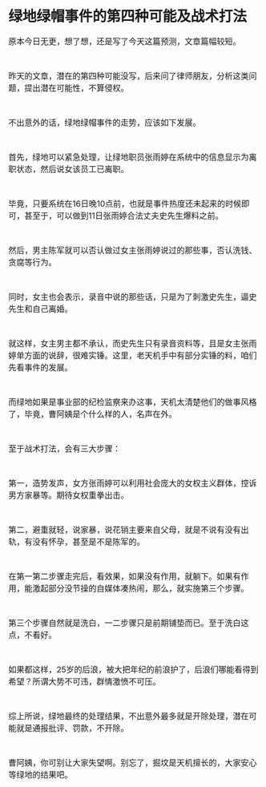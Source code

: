 # 绿地绿帽事件的第四种可能及战术打法

<p style="visibility: visible;"><span style="font-size: 16px; visibility: visible;">原本今日无更，想了想，还是写了今天这篇预测，文章篇幅较短。</span></p><p style="visibility: visible;"><br style="visibility: visible;"></p><p style="visibility: visible;"><span style="font-size: 16px; visibility: visible;">昨天的文章，潜在的第四种可能没写，后来问了律师朋友，分析这类问题，提出潜在可能性，不算侵权。</span></p><p style="visibility: visible;"><br style="visibility: visible;"></p><p style="visibility: visible;"><span style="font-size: 16px; visibility: visible;">不出意外的话，绿地绿帽事件的走势，应该如下发展。<br style="visibility: visible;"></span></p><p style="visibility: visible;"><br style="visibility: visible;"></p><p style="visibility: visible;"><span style="font-size: 16px; visibility: visible;">首先，绿地可以紧急处理，让绿地职员张雨婷在系统中的信息显示为离职状态，然后说女该员工已离职。</span></p><p style="visibility: visible;"><br style="visibility: visible;"></p><p style="visibility: visible;"><span style="font-size: 16px; visibility: visible;">毕竟，只要系统在16日晚10点前，也就是事件热度还未起来的时候即可，甚至于，可以做到11日张雨婷合法丈夫史先生爆料之前。</span></p><p style="visibility: visible;"><br style="visibility: visible;"></p><p style="visibility: visible;"><span style="font-size: 16px; visibility: visible;">然后，男主陈军就可以否认做过女主张雨婷说过的那些事，否认洗钱、贪腐等行为。</span></p><p style="visibility: visible;"><br style="visibility: visible;"></p><p style="visibility: visible;"><span style="font-size: 16px; visibility: visible;">同时，女主也会表示，录音中说的那些话，只是为了刺激史先生，逼史先生和自己离婚。<br style="visibility: visible;"></span></p><p style="visibility: visible;"><br style="visibility: visible;"></p><p style="visibility: visible;"><span style="font-size: 16px; visibility: visible;">就这样，女主男主都不承认，而史先生只有录音资料等，且是女主张雨婷单方面的说辞，很难实锤。这里，老天机手中有部分实锤的料，咱们先看事件的发展。<br style="visibility: visible;"></span></p><p style="visibility: visible;"><br style="visibility: visible;"></p><p style="visibility: visible;"><span style="font-size: 16px; visibility: visible;">而绿地如果是事业部的纪检监察来办这事，天机太清楚他们的做事风格了，毕竟，曹阿姨是个什么样的人，名声在外。<br style="visibility: visible;"></span></p><p style="visibility: visible;"><br style="visibility: visible;"></p><p style="visibility: visible;"><span style="font-size: 16px; visibility: visible;">至于战术打法，会有三大步骤：</span></p><p style="visibility: visible;"><br style="visibility: visible;"></p><p style="visibility: visible;"><span style="font-size: 16px; visibility: visible;">第一，造势发声，女方张雨婷可以利用社会庞大的女权主义群体，控诉男方家暴等。期待女权重拳出击。</span></p><p style="visibility: visible;"><br style="visibility: visible;"></p><p style="visibility: visible;"><span style="font-size: 16px; visibility: visible;">第二，避重就轻，说家暴，说花销主要来自父母，就是不说有没有出轨，有没有怀孕，甚至是不是陈军的。<br style="visibility: visible;"></span></p><p style="visibility: visible;"><br style="visibility: visible;"></p><p style="visibility: visible;"><span style="font-size: 16px; visibility: visible;">在第一第二步骤走完后，看效果，如果没有作用，就躺下。如果有作用，能激起部分没节操的自媒体凑热闹，那么，就实施第三个步骤。<br style="visibility: visible;"></span></p><p style="visibility: visible;"><br style="visibility: visible;"></p><p style="visibility: visible;"><span style="font-size: 16px; visibility: visible;">第三个步骤自然就是洗白，一二步骤只是前期铺垫而已。至于洗白这点，不看好。<br style="visibility: visible;"></span></p><p style="visibility: visible;"><br style="visibility: visible;"></p><p style="visibility: visible;"><span style="font-size: 16px; visibility: visible;">如果都这样，25岁的后浪，被大把年纪的前浪护了，后浪们哪能看得到希望？所谓大势不可违，群情激愤不可压。<br style="visibility: visible;"></span></p><p style="visibility: visible;"><br style="visibility: visible;"></p><p style="visibility: visible;"><span style="font-size: 16px; visibility: visible;">综上所说，绿地最终的处理结果，不出意外最多就是开除处理，潜在可能就是通报批评、罚款，不开除。</span></p><p><br></p><p><span style="font-size: 16px;">曹阿姨，你可别让大家失望啊。别忘了，掘坟是天机擅长的，大家安心等绿地的结果吧。</span></p><p style="text-align: center;"><img class="rich_pages js_img_placeholder wx_img_placeholder" data-ratio="0.44" data-s="300,640" data-src="https://mmbiz.qpic.cn/mmbiz_png/eJxr2REHtSF4zfTrmUI51q0accuEdGI7j7ozm90aelNVTpicF8KhAXCibjTdkFLpQkIQjRFopHlqtxxs7fBCEAHg/640?wx_fmt=png" data-type="png" data-w="400" style="width: 400px !important; height: 176px !important;" data-original-style="" data-index="1" src="data:image/svg+xml,%3C%3Fxml version='1.0' encoding='UTF-8'%3F%3E%3Csvg width='1px' height='1px' viewBox='0 0 1 1' version='1.1' xmlns='http://www.w3.org/2000/svg' xmlns:xlink='http://www.w3.org/1999/xlink'%3E%3Ctitle%3E%3C/title%3E%3Cg stroke='none' stroke-width='1' fill='none' fill-rule='evenodd' fill-opacity='0'%3E%3Cg transform='translate(-249.000000, -126.000000)' fill='%23FFFFFF'%3E%3Crect x='249' y='126' width='1' height='1'%3E%3C/rect%3E%3C/g%3E%3C/g%3E%3C/svg%3E" _width="400px" alt="图片"></p>